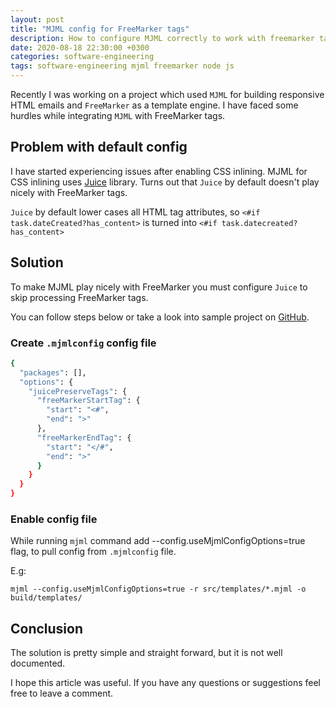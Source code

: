 ```yaml
---
layout: post
title: "MJML config for FreeMarker tags"
description: How to configure MJML correctly to work with freemarker tags
date: 2020-08-18 22:30:00 +0300
categories: software-engineering
tags: software-engineering mjml freemarker node js
---
```


Recently I was working on a project which used `MJML` for building responsive HTML emails and `FreeMarker` as a template engine.
I have faced some hurdles while integrating `MJML` with FreeMarker tags.

## Problem with default config

I have started experiencing issues after enabling CSS inlining.
MJML for CSS inlining uses [Juice](https://github.com/Automattic/juice) library.
Turns out that `Juice` by default doesn't play nicely with FreeMarker tags.

`Juice` by default lower cases all HTML tag attributes, so `<#if task.dateCreated?has_content>` is turned into
`<#if task.datecreated?has_content>`

## Solution

To make MJML play nicely with FreeMarker you must configure `Juice`
to skip processing FreeMarker tags.

You can follow steps below or take a look into sample project
on [GitHub](https://github.com/blog-dovydasvenckus/mjml-freemarker-config).

### Create `.mjmlconfig` config file

```bash
{
  "packages": [],
  "options": {
    "juicePreserveTags": {
      "freeMarkerStartTag": {
        "start": "<#",
        "end": ">"
      },
      "freeMarkerEndTag": {
        "start": "</#",
        "end": ">"
      }
    }
  }
}
```

### Enable config file

While running `mjml` command add --config.useMjmlConfigOptions=true flag, to pull config from `.mjmlconfig` file.

E.g:

```
mjml --config.useMjmlConfigOptions=true -r src/templates/*.mjml -o build/templates/
```

## Conclusion

The solution is pretty simple and straight forward, but it is not well documented.

I hope this article was useful. If you have any questions or suggestions feel free to leave a comment.
